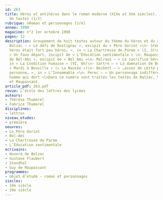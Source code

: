 ```yaml
---
id: 263
title: Héros et antihéros dans le roman moderne (XIXe et XXe siècles). Groupement
  de textes (1/2)  
rubrique: nRoman et personnages [1re]
annee: 1990
magazine: n°2 1er octobre 1990
pages: 12
description: Groupement de huit textes autour du thème du héros et du antihéros.\n–
  Balzac – « Le défi de Rastignac », excipit du « Père Goriot »\n– Stendhal – « Notre
  héros était fort peu héros… », in « La Chartreuse de Parme » (I, 3)\n– Flaubert – 
  « Un faux départ, incipit de « L’Éducation sentimentale » \n– Maupassant – « L’ascension
  de Bel-Ami », excipit de « Bel Ami »\n– Malraux – « Le sacrifice héroïque de Katow »,
  in « La Condition humaine » (VI, 6h)\n– Sartre – « La damnation de Bouville », in
  « Mardi à Bouville » (« La Nausée »)\n– Beckett – « …assez de cette putain de première
  personne… », in « L’Innommable »\n– Perec – « Un personnage indifférent », in « Un
  homme qui dort »\nDans ce numéro sont traités les textes de Balzac, Stendhal, Flaubert
  et Maupassant.
article_pdf: 263.pdf
revue: L’école des lettres des lycées
auteurs:
- Thérèse Thumerel
- Fabrice Thumerel
disciplines:
- lettres
niveau_etudes:
- première
oeuvres:
- Le Père Goriot
- Bel-Ami
- La Chartreuse de Parme
- L’Éducation sentimentale
ecrivains:
- Honoré de Balzac
- Gustave Flaubert
- Stendhal
- Guy de Maupassant
programmes:
- objet d’étude - roman et personnages
siecles:
- 19e siècle
- 20e siècle
---
```

